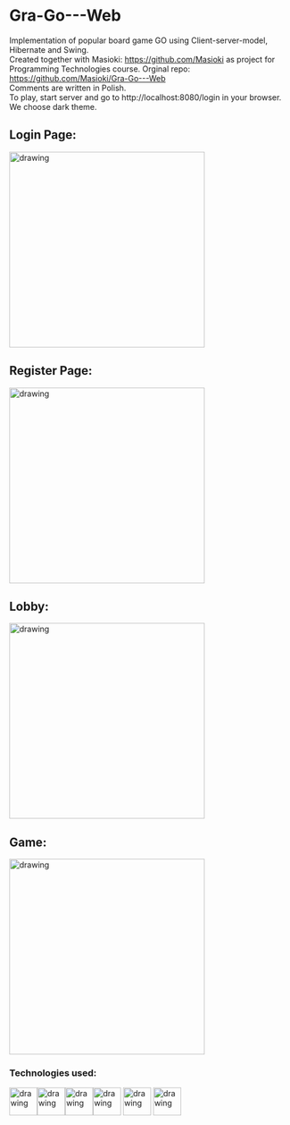# Gra-Go---Web
Implementation of popular board game GO using Client-server-model, Hibernate and Swing.     
Created together with Masioki: https://github.com/Masioki as project for Programming Technologies course. 
Orginal repo: https://github.com/Masioki/Gra-Go---Web  
Comments are written in Polish.  
To play, start server and go to http://localhost:8080/login in your browser.  
We choose dark theme. 
## Login Page:

<img src="https://github.com/regin123/Gra-Go---Web/blob/master/pictures/login.png" alt="drawing" height=350px/>  

## Register Page:

<img src="https://github.com/regin123/Gra-Go---Web/blob/master/pictures/register.png" alt="drawing" height=350px/>  

## Lobby:

<img src="https://github.com/regin123/Gra-Go---Web/blob/master/pictures/lobby.png" alt="drawing" height=350px/>  

## Game:

<img src="https://github.com/regin123/Gra-Go---Web/blob/master/pictures/game.png" alt="drawing" height=350px/>  

### Technologies used:

<img src="https://vignette.wikia.nocookie.net/jfx/images/5/5a/JavaFXIsland600x300.png/revision/latest?cb=20070917150551" alt="drawing" height=50px/><img 
src="https://i0.wp.com/gluonhq.com/wp-content/uploads/2015/02/SceneBuilderLogo.png?fit=781%2C781&ssl=1" alt="drawing" height=50px/><img 
src="https://www.techcentral.ie/wp-content/uploads/2019/07/Java_jdk_logo_web-372x210.jpg" alt="drawing" height=50px/><img 
src="https://upload.wikimedia.org/wikipedia/commons/thumb/d/d5/IntelliJ_IDEA_Logo.svg/1024px-IntelliJ_IDEA_Logo.svg.png" alt="drawing" height=50px/>
<img src="https://upload.wikimedia.org/wikipedia/commons/2/22/Hibernate_logo_a.png" alt="drawing" height=50px/>
<img src="https://upload.wikimedia.org/wikipedia/commons/4/44/Spring_Framework_Logo_2018.svg" alt="drawing" height=50px/>
